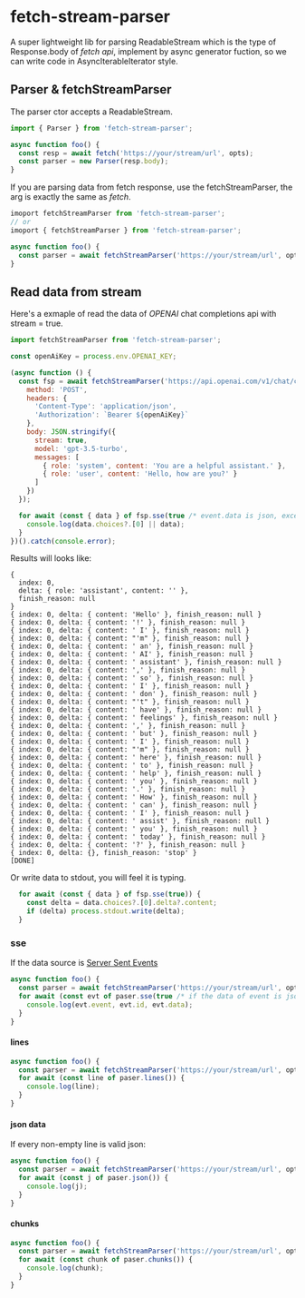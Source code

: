 # fetch-stream-parser
A super lightweight lib for parsing ReadableStream which is the type of Response.body of *fetch api*, implement by async generator fuction, so we can write code in AsyncIterableIterator style.

## Parser & fetchStreamParser
The parser ctor accepts a ReadableStream.
```js
import { Parser } from 'fetch-stream-parser';

async function foo() {
  const resp = await fetch('https://your/stream/url', opts);
  const parser = new Parser(resp.body);
}
```

If you are parsing data from fetch response, use the fetchStreamParser, the arg is exactly the same as *fetch*.
```js
imoport fetchStreamParser from 'fetch-stream-parser';
// or
imoport { fetchStreamParser } from 'fetch-stream-parser';

async function foo() {
  const parser = await fetchStreamParser('https://your/stream/url', opts);
}
```

## Read data from stream
Here's a exmaple of read the data of *OPENAI* chat completions api with stream = true.
```js
import fetchStreamParser from 'fetch-stream-parser';

const openAiKey = process.env.OPENAI_KEY;

(async function () {
  const fsp = await fetchStreamParser('https://api.openai.com/v1/chat/completions', {
    method: 'POST',
    headers: {
      'Content-Type': 'application/json',
      'Authorization': `Bearer ${openAiKey}`
    },
    body: JSON.stringify({
      stream: true,
      model: 'gpt-3.5-turbo',
      messages: [
        { role: 'system', content: 'You are a helpful assistant.' },
        { role: 'user', content: 'Hello, how are you?' }
      ]
    })
  });

  for await (const { data } of fsp.sse(true /* event.data is json, except the last one '[DONE]' */)) {
    console.log(data.choices?.[0] || data);
  }
})().catch(console.error);
```
Results will looks like:
```
{
  index: 0,
  delta: { role: 'assistant', content: '' },
  finish_reason: null
}
{ index: 0, delta: { content: 'Hello' }, finish_reason: null }
{ index: 0, delta: { content: '!' }, finish_reason: null }
{ index: 0, delta: { content: ' I' }, finish_reason: null }
{ index: 0, delta: { content: "'m" }, finish_reason: null }
{ index: 0, delta: { content: ' an' }, finish_reason: null }
{ index: 0, delta: { content: ' AI' }, finish_reason: null }
{ index: 0, delta: { content: ' assistant' }, finish_reason: null }
{ index: 0, delta: { content: ',' }, finish_reason: null }
{ index: 0, delta: { content: ' so' }, finish_reason: null }
{ index: 0, delta: { content: ' I' }, finish_reason: null }
{ index: 0, delta: { content: ' don' }, finish_reason: null }
{ index: 0, delta: { content: "'t" }, finish_reason: null }
{ index: 0, delta: { content: ' have' }, finish_reason: null }
{ index: 0, delta: { content: ' feelings' }, finish_reason: null }
{ index: 0, delta: { content: ',' }, finish_reason: null }
{ index: 0, delta: { content: ' but' }, finish_reason: null }
{ index: 0, delta: { content: ' I' }, finish_reason: null }
{ index: 0, delta: { content: "'m" }, finish_reason: null }
{ index: 0, delta: { content: ' here' }, finish_reason: null }
{ index: 0, delta: { content: ' to' }, finish_reason: null }
{ index: 0, delta: { content: ' help' }, finish_reason: null }
{ index: 0, delta: { content: ' you' }, finish_reason: null }
{ index: 0, delta: { content: '.' }, finish_reason: null }
{ index: 0, delta: { content: ' How' }, finish_reason: null }
{ index: 0, delta: { content: ' can' }, finish_reason: null }
{ index: 0, delta: { content: ' I' }, finish_reason: null }
{ index: 0, delta: { content: ' assist' }, finish_reason: null }
{ index: 0, delta: { content: ' you' }, finish_reason: null }
{ index: 0, delta: { content: ' today' }, finish_reason: null }
{ index: 0, delta: { content: '?' }, finish_reason: null }
{ index: 0, delta: {}, finish_reason: 'stop' }
[DONE]
```

Or write data to stdout, you will feel it is typing.
```js
  for await (const { data } of fsp.sse(true)) {
    const delta = data.choices?.[0].delta?.content;
    if (delta) process.stdout.write(delta);
  }
```

### sse
If the data source is [Server Sent Events](https://developer.mozilla.org/en-US/docs/Web/API/Server-sent_events/Using_server-sent_events)
```js
async function foo() {
  const parser = await fetchStreamParser('https://your/stream/url', opts);
  for await (const evt of paser.sse(true /* if the data of event is json format. */)) {
    console.log(evt.event, evt.id, evt.data);
  }
}
```

#### lines
```js
async function foo() {
  const parser = await fetchStreamParser('https://your/stream/url', opts);
  for await (const line of paser.lines()) {
    console.log(line);
  }
}
```

#### json data
If every non-empty line is valid json:
```js
async function foo() {
  const parser = await fetchStreamParser('https://your/stream/url', opts);
  for await (const j of paser.json()) {
    console.log(j);
  }
}
```

#### chunks
```js
async function foo() {
  const parser = await fetchStreamParser('https://your/stream/url', opts);
  for await (const chunk of paser.chunks()) {
    console.log(chunk);
  }
}
```
